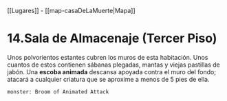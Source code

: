 [[Lugares]]  -  [[map-casaDeLaMuerte|Mapa]]

# 14.Sala de Almacenaje (Tercer Piso)

Unos polvorientos estantes cubren los muros de esta habitación. Unos cuantos de estos contienen sábanas plegadas, mantas y viejas pastillas de jabón. Una **escoba animada** 
descansa apoyada contra el muro del fondo; atacará a cualquier criatura que se aproxime a menos de 5 pies de ella.

```statblock
monster: Broom of Animated Attack
```
